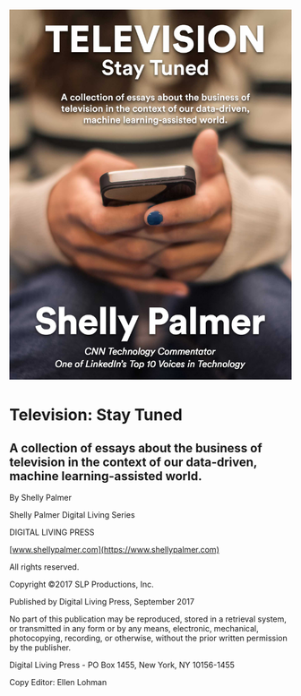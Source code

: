 # ![](/assets/cover.jpg)

# Television: Stay Tuned

## A collection of essays about the business of television in the context of our data-driven, machine learning-assisted world.

By Shelly Palmer

Shelly Palmer Digital Living Series

DIGITAL LIVING PRESS

[www.shellypalmer.com](https://www.shellypalmer.com)

All rights reserved.

Copyright ©2017 SLP Productions, Inc.

Published by Digital Living Press, September 2017

No part of this publication may be reproduced, stored in a retrieval system, or transmitted in any form or by any means, electronic, mechanical, photocopying, recording, or otherwise, without the prior written permission by the publisher.

Digital Living Press - PO Box 1455, New York, NY 10156-1455

Copy Editor: Ellen Lohman

